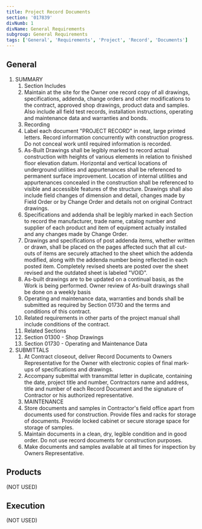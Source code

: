 ```yaml
---
title: Project Record Documents
section: '017839'
divNumb: 1
divName: General Requirements
subgroup: General Requirements
tags: ['General', 'Requirements', 'Project', 'Record', 'Documents']
---
```



## General

1. SUMMARY
   1. Section Includes
   1. Maintain at the site for the Owner one record copy of all drawings, specifications, addenda, change orders and other modifications to the contract, approved shop drawings, product data and samples. Also include all field test records, installation instructions, operating and maintenance data and warranties and bonds.
   1. Recording
   1. Label each document "PROJECT RECORD" in neat, large printed letters. Record information concurrently with construction progress. Do not conceal work until required information is recorded.
   1. As-Built Drawings shall be legibly marked to record actual construction with heights of various elements in relation to finished floor elevation datum. Horizontal and vertical locations of underground utilities and appurtenances shall be referenced to permanent surface improvement. Location of internal utilities and appurtenances concealed in the construction shall be referenced to visible and accessible features of the structure. Drawings shall also include field changes of dimension and detail, changes made by Field Order or by Change Order and details not on original Contract drawings.
   1. Specifications and addenda shall be legibly marked in each Section to record the manufacturer, trade name, catalog number and supplier of each product and item of equipment actually installed and any changes made by Change Order.
   1. Drawings and specifications of post addenda items, whether written or drawn, shall be placed on the pages affected such that all cut-outs of items are securely attached to the sheet which the addenda modified, along with the addenda number being reflected in each posted item. Completely revised sheets are posted over the sheet revised and the outdated sheet is labeled "VOID".
   1. As-built drawings are to be updated on a continual basis, as the Work is being performed. Owner review of As-built drawings shall be done on a weekly basis
   1. Operating and maintenance data, warranties and bonds shall be submitted as required by Section 01730 and the terms and conditions of this contract.
   1. Related requirements in other parts of the project manual shall include conditions of the contract.
   1. Related Sections
   1. Section 01300 - Shop Drawings
   1. Section 01730 - Operating and Maintenance Data
1. SUBMITTALS
   1. At Contract closeout, deliver Record Documents to Owners Representative for the Owner with electronic copies of final mark-ups of specifications and drawings.
   1. Accompany submittal with transmittal letter in duplicate, containing the date, project title and number, Contractors name and address, title and number of each Record Document and the signature of Contractor or his authorized representative.
   1. MAINTENANCE
   1. Store documents and samples in Contractor's field office apart from documents used for construction. Provide files and racks for storage of documents. Provide locked cabinet or secure storage space for storage of samples.
   1. Maintain documents in a clean, dry, legible condition and in good order. Do not use record documents for construction purposes.
   1. Make documents and samples available at all times for inspection by Owners Representative.

## Products
 (NOT USED)

## Execution
 (NOT USED)


